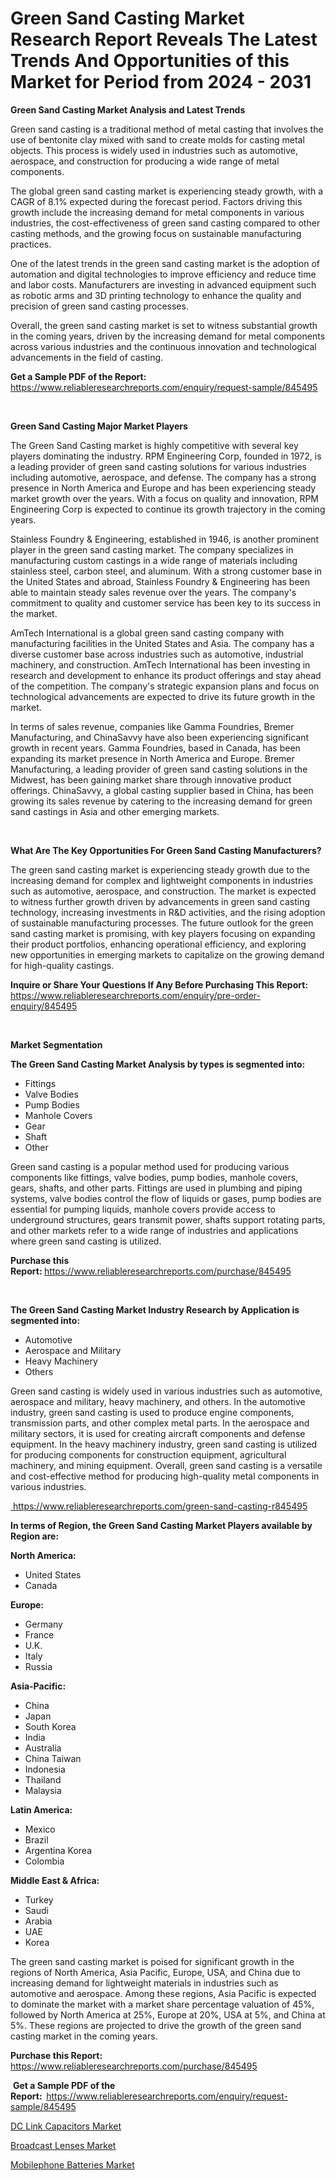 <p><h1>Green Sand Casting Market Research Report Reveals The Latest Trends And Opportunities of this Market for Period from 2024 - 2031</h1></p><p><strong>Green Sand Casting Market Analysis and Latest Trends</strong></p>
<p><p>Green sand casting is a traditional method of metal casting that involves the use of bentonite clay mixed with sand to create molds for casting metal objects. This process is widely used in industries such as automotive, aerospace, and construction for producing a wide range of metal components.</p><p>The global green sand casting market is experiencing steady growth, with a CAGR of 8.1% expected during the forecast period. Factors driving this growth include the increasing demand for metal components in various industries, the cost-effectiveness of green sand casting compared to other casting methods, and the growing focus on sustainable manufacturing practices.</p><p>One of the latest trends in the green sand casting market is the adoption of automation and digital technologies to improve efficiency and reduce time and labor costs. Manufacturers are investing in advanced equipment such as robotic arms and 3D printing technology to enhance the quality and precision of green sand casting processes.</p><p>Overall, the green sand casting market is set to witness substantial growth in the coming years, driven by the increasing demand for metal components across various industries and the continuous innovation and technological advancements in the field of casting.</p></p>
<p><strong>Get a Sample PDF of the Report:&nbsp;</strong> <a href="https://www.reliableresearchreports.com/enquiry/request-sample/845495">https://www.reliableresearchreports.com/enquiry/request-sample/845495</a></p>
<p>&nbsp;</p>
<p><strong>Green Sand Casting Major Market Players</strong></p>
<p><p>The Green Sand Casting market is highly competitive with several key players dominating the industry. RPM Engineering Corp, founded in 1972, is a leading provider of green sand casting solutions for various industries including automotive, aerospace, and defense. The company has a strong presence in North America and Europe and has been experiencing steady market growth over the years. With a focus on quality and innovation, RPM Engineering Corp is expected to continue its growth trajectory in the coming years.</p><p>Stainless Foundry & Engineering, established in 1946, is another prominent player in the green sand casting market. The company specializes in manufacturing custom castings in a wide range of materials including stainless steel, carbon steel, and aluminum. With a strong customer base in the United States and abroad, Stainless Foundry & Engineering has been able to maintain steady sales revenue over the years. The company's commitment to quality and customer service has been key to its success in the market.</p><p>AmTech International is a global green sand casting company with manufacturing facilities in the United States and Asia. The company has a diverse customer base across industries such as automotive, industrial machinery, and construction. AmTech International has been investing in research and development to enhance its product offerings and stay ahead of the competition. The company's strategic expansion plans and focus on technological advancements are expected to drive its future growth in the market.</p><p>In terms of sales revenue, companies like Gamma Foundries, Bremer Manufacturing, and ChinaSavvy have also been experiencing significant growth in recent years. Gamma Foundries, based in Canada, has been expanding its market presence in North America and Europe. Bremer Manufacturing, a leading provider of green sand casting solutions in the Midwest, has been gaining market share through innovative product offerings. ChinaSavvy, a global casting supplier based in China, has been growing its sales revenue by catering to the increasing demand for green sand castings in Asia and other emerging markets.</p></p>
<p>&nbsp;</p>
<p><strong>What Are The Key Opportunities For Green Sand Casting Manufacturers?</strong></p>
<p><p>The green sand casting market is experiencing steady growth due to the increasing demand for complex and lightweight components in industries such as automotive, aerospace, and construction. The market is expected to witness further growth driven by advancements in green sand casting technology, increasing investments in R&D activities, and the rising adoption of sustainable manufacturing processes. The future outlook for the green sand casting market is promising, with key players focusing on expanding their product portfolios, enhancing operational efficiency, and exploring new opportunities in emerging markets to capitalize on the growing demand for high-quality castings.</p></p>
<p><strong>Inquire or Share Your Questions If Any Before Purchasing This Report:</strong> <a href="https://www.reliableresearchreports.com/enquiry/pre-order-enquiry/845495">https://www.reliableresearchreports.com/enquiry/pre-order-enquiry/845495</a></p>
<p>&nbsp;</p>
<p><strong>Market Segmentation</strong></p>
<p><strong>The Green Sand Casting Market Analysis by types is segmented into:</strong></p>
<p><ul><li>Fittings</li><li>Valve Bodies</li><li>Pump Bodies</li><li>Manhole Covers</li><li>Gear</li><li>Shaft</li><li>Other</li></ul></p>
<p><p>Green sand casting is a popular method used for producing various components like fittings, valve bodies, pump bodies, manhole covers, gears, shafts, and other parts. Fittings are used in plumbing and piping systems, valve bodies control the flow of liquids or gases, pump bodies are essential for pumping liquids, manhole covers provide access to underground structures, gears transmit power, shafts support rotating parts, and other markets refer to a wide range of industries and applications where green sand casting is utilized.</p></p>
<p><strong>Purchase this Report:&nbsp;</strong><a href="https://www.reliableresearchreports.com/purchase/845495">https://www.reliableresearchreports.com/purchase/845495</a></p>
<p>&nbsp;</p>
<p><strong>The Green Sand Casting Market Industry Research by Application is segmented into:</strong></p>
<p><ul><li>Automotive</li><li>Aerospace and Military</li><li>Heavy Machinery</li><li>Others</li></ul></p>
<p><p>Green sand casting is widely used in various industries such as automotive, aerospace and military, heavy machinery, and others. In the automotive industry, green sand casting is used to produce engine components, transmission parts, and other complex metal parts. In the aerospace and military sectors, it is used for creating aircraft components and defense equipment. In the heavy machinery industry, green sand casting is utilized for producing components for construction equipment, agricultural machinery, and mining equipment. Overall, green sand casting is a versatile and cost-effective method for producing high-quality metal components in various industries.</p></p>
<p><a href="https://www.reliableresearchreports.com/green-sand-casting-r845495">&nbsp;https://www.reliableresearchreports.com/green-sand-casting-r845495</a></p>
<p><strong>In terms of Region, the Green Sand Casting Market Players available by Region are:</strong></p>
<p>
    <p> <strong> North America: </strong>
        <ul>
            <li>United States</li>
            <li>Canada</li>
        </ul>
        </p> 
    <p> <strong> Europe: </strong>
        <ul>
            <li>Germany</li>
            <li>France</li>
            <li>U.K.</li>
            <li>Italy</li>
            <li>Russia</li>
        </ul>
        </p> 
    <p> <strong> Asia-Pacific: </strong>
        <ul>
            <li>China</li>
            <li>Japan</li>
            <li>South Korea</li>
            <li>India</li>
            <li>Australia</li>
            <li>China Taiwan</li>
            <li>Indonesia</li>
            <li>Thailand</li>
            <li>Malaysia</li>
        </ul>
        </p> 
    <p> <strong> Latin America: </strong>
        <ul>
            <li>Mexico</li>
            <li>Brazil</li>
            <li>Argentina Korea</li>
            <li>Colombia</li>
        </ul>
        </p> 
    <p> <strong> Middle East & Africa: </strong>
        <ul>
            <li>Turkey</li>
            <li>Saudi</li>
            <li>Arabia</li>
            <li>UAE</li>
            <li>Korea</li>
        </ul>
    </p>
    </p>
<p><p>The green sand casting market is poised for significant growth in the regions of North America, Asia Pacific, Europe, USA, and China due to increasing demand for lightweight materials in industries such as automotive and aerospace. Among these regions, Asia Pacific is expected to dominate the market with a market share percentage valuation of 45%, followed by North America at 25%, Europe at 20%, USA at 5%, and China at 5%. These regions are projected to drive the growth of the green sand casting market in the coming years.</p></p>
<p><strong>Purchase this Report: </strong><a href="https://www.reliableresearchreports.com/purchase/845495">https://www.reliableresearchreports.com/purchase/845495</a></p>
<p>&nbsp;<strong>Get a Sample PDF of the Report:&nbsp;&nbsp;</strong><a href="https://www.reliableresearchreports.com/enquiry/request-sample/845495">https://www.reliableresearchreports.com/enquiry/request-sample/845495</a></p>
<p><strong></strong></p>
<p><p><a href="https://github.com/susanjprice2023/Market-Research-Report-List-2/blob/main/dc-link-capacitors-market.md">DC Link Capacitors Market</a></p><p><a href="https://github.com/globismark/Market-Research-Report-List-4/blob/main/broadcast-lenses-market.md">Broadcast Lenses Market</a></p><p><a href="https://github.com/prosalinda88/Market-Research-Report-List-5/blob/main/mobilephone-batteries-market.md">Mobilephone Batteries Market</a></p></p>